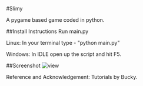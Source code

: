 #Slimy

A pygame based game coded in python.

##Install Instructions
Run main.py

Linux:
In your terminal type - "python main.py"

Windows:
In IDLE open up the script and hit F5.

##Screenshot
![view](http://markroxor.pythonanywhere.com/static/snakes.png)

Reference and Acknowledgement:
Tutorials by Bucky.
